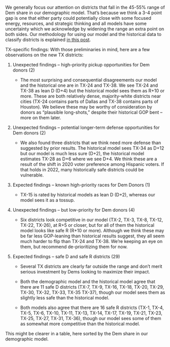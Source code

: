 We generally focus our attention on districts that fall in the 45-55% range of Dem share
in our demographic model. That’s because we think a 3-4 point gap is one
that either party could potentially close with some focused energy,
resources, and strategic thinking and all models have some uncertainty which we acknowledge
by widening the range an extra point on both sides. Our methodology for
using our model and the historical data to classify districts is explained
[in this post][BRMethodology].

[BRMethodology]: https://blueripplepolitics.org/blog/high-yield-donation-opportunities

TX-specific findings: With those preliminaries in mind,
here are a few observations on the new TX districts:

1. Unexpected findings – high-priority pickup opportunities for Dem donors (2)

    - The most surprising and consequential disagreements our model and the historical one are in TX-24 and TX-38.
   We see TX-24 and TX-38 as lean D (D+4) but the historical model sees them as R+10 or more.
   These are both relatively dense, majority-white districts near cities (TX-24 contains parts of
   Dallas and TX-38 contains parts of Houston). We believe these may be worthy of consideration by donors
   as “plausible long-shots,” despite their historical GOP bent – more on them later.

2. Unexpected findings – potential longer-term defense opportunities for Dem donors (2)

   - We also found three districts that we think need more defense than suggested by prior results.
   The historical model sees TX-34 as D+12 but our model is much less sure (D+2),
   the historical model estimates TX-28 as D+6 where we see D+4. We think these are
   a result of the shift in 2020 voter preference among Hispanic voters.  If that holds in 2022,
   many historically safe districts could be vulnerable.

3. Expected findings – known high-priority races for Dem Donors (1)

    - TX-15 is rated by historical models as lean D (D+2), whereas our model sees it as a tossup.

4. Unexpected findings – but low-priority for Dem donors (4)

    - Six districts look competitive in our model (TX-2, TX-3, TX-8, TX-12, TX-22, TX-26),
    at R+5 or closer, but for all of them the historical model looks like safe R (R+10 or more).
    Although we think these may be far less GOP-leaning than historical results suggest,
    they all seem much harder to flip than TX-24 and TX-38.
    We’re keeping an eye on them, but recommend de-prioritizing them for now.

5. Expected findings – safe D and safe R districts (29)

    - Several TX districts are clearly far outside the range and don’t merit
    serious investment by Dems looking to maximize their impact.

    - Both the demographic model and the historical model agree that there are 11 safe D
    districts (TX-7, TX-9, TX-16, TX-18, TX-20, TX-29, TX-30, TX-32, TX-33, TX-35
    TX-37), though our model sees them as slightly less safe
    than the historical model.

    - Both models also agree that there are 16 safe R districts (TX-1, TX-4, TX-5, TX-6, TX-10,
    TX-11, TX-13, TX-14, TX-17, TX-19, TX-21, TX-23, TX-25, TX-27, TX-31, TX-36),
    though our model sees some of them as somewhat more competitive than the historical model.

This might be clearer in a table, here sorted by the Dem share in our demographic model.
